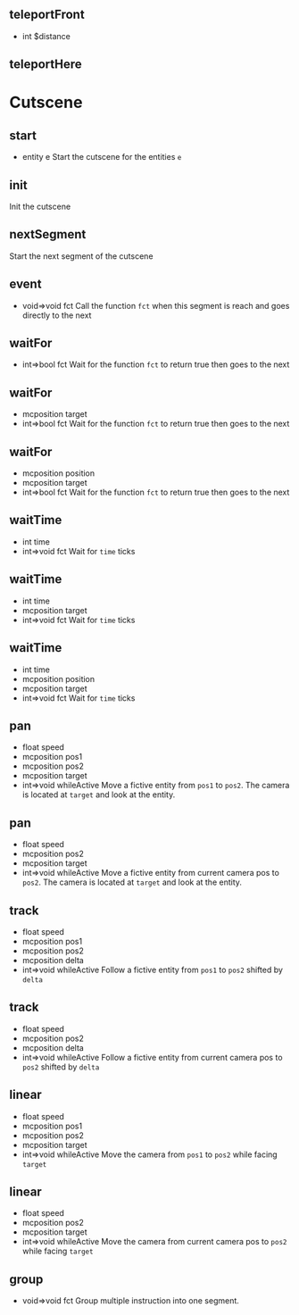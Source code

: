 



## teleportFront
- int $distance

## teleportHere


# Cutscene







## start
- entity e
Start the cutscene for the entities `e`
## init

Init the cutscene
## nextSegment

Start the next segment of the cutscene
## event
- void=>void fct
Call the function `fct` when this segment is reach and goes directly to the next
## waitFor
- int=>bool fct
Wait for the function `fct` to return true then goes to the next
## waitFor
- mcposition target
- int=>bool fct
Wait for the function `fct` to return true then goes to the next
## waitFor
- mcposition position
- mcposition target
- int=>bool fct
Wait for the function `fct` to return true then goes to the next
## waitTime
- int time
- int=>void fct
Wait for `time` ticks
## waitTime
- int time
- mcposition target
- int=>void fct
Wait for `time` ticks
## waitTime
- int time
- mcposition position
- mcposition target
- int=>void fct
Wait for `time` ticks
## pan
- float speed
- mcposition pos1
- mcposition pos2
- mcposition target
- int=>void whileActive
Move a fictive entity from `pos1` to `pos2`. The camera is located at `target` and look at the entity.
## pan
- float speed
- mcposition pos2
- mcposition target
- int=>void whileActive
Move a fictive entity from current camera pos to `pos2`. The camera is located at `target` and look at the entity.
## track
- float speed
- mcposition pos1
- mcposition pos2
- mcposition delta
- int=>void whileActive
Follow a fictive entity from `pos1` to `pos2` shifted by `delta`
## track
- float speed
- mcposition pos2
- mcposition delta
- int=>void whileActive
Follow a fictive entity from current camera pos to `pos2` shifted by `delta`
## linear
- float speed
- mcposition pos1
- mcposition pos2
- mcposition target
- int=>void whileActive
Move the camera from `pos1` to `pos2` while facing `target`
## linear
- float speed
- mcposition pos2
- mcposition target
- int=>void whileActive
Move the camera from current camera pos to `pos2` while facing `target`
## group
- void=>void fct
Group multiple instruction into one segment.
